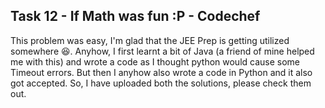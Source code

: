 ## Task 12 - If Math was fun :P - Codechef
This problem was easy, I'm glad that the JEE Prep is getting utilized somewhere 😆. Anyhow, I first learnt a bit of Java (a friend of mine helped me with this) and wrote a code as I thought python would cause some Timeout errors. But then I anyhow also wrote a code in Python and it also got accepted. So, I have uploaded both the solutions, please check them out.
